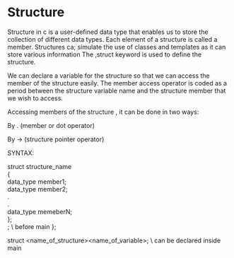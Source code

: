 # Structure
Structure in c is a user-defined data type that enables us to store the collection of different data types. Each element of a structure is called a member.
Structures ca; simulate the use of classes and templates as it can store various information
The ,struct keyword is used to define the structure.

We can declare a variable for the structure so that we can access the member of the structure easily. 
 The member access operator is coded as a period between the structure variable name and the structure member that we wish to access.

Accessing members of the structure , it can be done in two ways:

By . (member or dot operator)

By -> (structure pointer operator)




SYNTAX:

struct structure_name   
{  
    data_type member1;  
    data_type member2;  
    .  
    .  
    data_type memeberN;  
};  
<variable declaration>;            \\ before main
};

struct <name_of_structure><name_of_variable>;           \\ can be declared inside main
